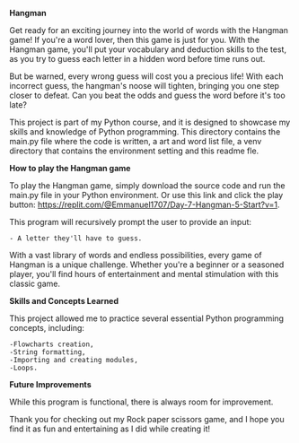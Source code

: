 **Hangman**

Get ready for an exciting journey into the world of words with the Hangman game! If you're a word lover, then this game is just for you. With the Hangman game, you'll put your vocabulary and deduction skills to the test, as you try to guess each letter in a hidden word before time runs out.

But be warned, every wrong guess will cost you a precious life! With each incorrect guess, the hangman's noose will tighten, bringing you one step closer to defeat. Can you beat the odds and guess the word before it's too late?

This project is part of my Python course, and it is designed to showcase my skills and knowledge of Python programming.
This directory contains the main.py file where the code is written, a art and word list file, a venv directory that contains the environment setting and this readme fle.

**How to play the Hangman game**

To play the Hangman game, simply download the source code and run the main.py file in your Python environment.
Or use this link and click the play button: https://replit.com/@Emmanuel1707/Day-7-Hangman-5-Start?v=1.

This program will recursively prompt the user to provide an input:

	- A letter they'll have to guess.

With a vast library of words and endless possibilities, every game of Hangman is a unique challenge. Whether you're a beginner or a seasoned player, you'll find hours of entertainment and mental stimulation with this classic game.

**Skills and Concepts Learned**

This project allowed me to practice several essential Python programming concepts, including:

	-Flowcharts creation,
	-String formatting,
	-Importing and creating modules,
	-Loops.

**Future Improvements**

While this program is functional, there is always room for improvement.

Thank you for checking out my Rock paper scissors game, and I hope you find it as fun and entertaining as I did while creating it!
